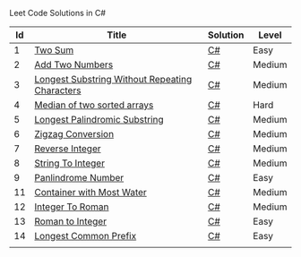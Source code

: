 Leet Code Solutions in C#


| Id  | Title                                                                                                                           | Solution                                                                                                                         | Level  |
| --- | ------------------------------------------------------------------------------------------------------------------------------- | -------------------------------------------------------------------------------------------------------------------------------- | ------ |
| 1   | [Two Sum](https://leetcode.com/problems/two-sum/)                                                                               | [C#](https://github.com/anuviswan/LearningPoint/blob/master/LeetCode/Csharp/1-Two-Sum.cs)                                        | Easy   |
| 2   | [Add Two Numbers](https://leetcode.com/problems/add-two-numbers/)                                                               | [C#](https://github.com/anuviswan/LearningPoint/blob/master/LeetCode/Csharp/2-Add-Two-Numbers.cs)                                | Medium |
| 3   | [Longest Substring Without Repeating Characters](https://leetcode.com/problems/longest-substring-without-repeating-characters/) | [C#](https://github.com/anuviswan/LearningPoint/blob/master/LeetCode/Csharp/3-Longest-Substring-Without-Repeating-Characters.cs) | Medium |
| 4   | [Median of two sorted arrays](https://leetcode.com/problems/median-of-two-sorted-arrays/)                                       | [C#](https://github.com/anuviswan/LearningPoint/blob/master/LeetCode/Csharp/4-Median-Of-Two-SortedArrays.cs)                     | Hard   |
| 5   | [Longest Palindromic Substring](https://leetcode.com/problems/longest-palindromic-substring/)                                   | [C#](https://github.com/anuviswan/LearningPoint/blob/master/LeetCode/Csharp/5-Longest-Palindromic-Substring.cs)                  | Medium |
| 6   | [Zigzag Conversion](https://leetcode.com/problems/zigzag-conversion/)                                                           | [C#](https://github.com/anuviswan/LearningPoint/blob/master/LeetCode/Csharp/6-Zigzag-Conversion.cs)                              | Medium |
| 7   | [Reverse Integer](https://leetcode.com/problems/reverse-integer/)                                                               | [C#](https://github.com/anuviswan/LearningPoint/blob/master/LeetCode/Csharp/7-Reverse-Integer.cs)                                | Medium |
| 8   | [String To Integer](https://leetcode.com/problems/string-to-integer-atoi/)                                                      | [C#](https://github.com/anuviswan/LearningPoint/blob/master/LeetCode/Csharp/8-String-To-Int.cs)                                  | Medium |
| 9   | [Panlindrome Number](https://leetcode.com/problems/palindrome-number/)                                                          | [C#](https://github.com/anuviswan/LearningPoint/blob/master/LeetCode/Csharp/9-Palindrome-Number.cs)                              | Easy   |
| 11  | [Container with Most Water](https://leetcode.com/problems/container-with-most-water/)                                           | [C#](https://github.com/anuviswan/LearningPoint/blob/master/LeetCode/Csharp/11-Container-With-Most-Water.cs)                     | Medium |
| 12  | [Integer To Roman](https://leetcode.com/problems/integer-to-roman/)                                                             | [C#](https://github.com/anuviswan/LearningPoint/blob/master/LeetCode/Csharp/12-Integer-To-Roman.cs)                              | Medium |
| 13  | [Roman to Integer](https://leetcode.com/problems/roman-to-integer/)                                                             | [C#](https://github.com/anuviswan/LearningPoint/blob/master/LeetCode/Csharp/13-Roman-To-Integer.cs)                              | Easy   |
| 14  | [Longest Common Prefix](https://leetcode.com/problems/longest-common-prefix/)                                                  | [C#](https://github.com/anuviswan/LearningPoint/blob/master/LeetCode/Csharp/14-Longest-Common-Prefix.cs)                         | Easy   |
|     |                                                                                                                                 |                                                                                                                                  |        |